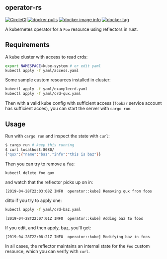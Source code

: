 ## operator-rs
[![CircleCI](https://circleci.com/gh/clux/operator-rs/tree/master.svg?style=shield)](https://circleci.com/gh/clux/operator-rs/tree/master)
[![docker pulls](https://img.shields.io/docker/pulls/clux/operator.svg)](
https://hub.docker.com/r/clux/operator/)
[![docker image info](https://images.microbadger.com/badges/image/clux/operator.svg)](http://microbadger.com/images/clux/operator)
[![docker tag](https://images.microbadger.com/badges/version/clux/operator-rs.svg)](https://hub.docker.com/r/clux/operator-rs/tags/)

A kubernetes operator for a `Foo` resource using reflectors in rust.

## Requirements
A kube cluster with access to read crds:

```sh
export NAMESPACE=kube-system # or edit yaml
kubectl apply -f yaml/access.yaml
```

Some sample custom resources installed in cluster:

```sh
kubectl apply -f yaml/examplecrd.yaml
kubectl apply -f yaml/crd-qux.yaml
```

Then with a valid kube config with sufficient access (`foobar` service account has sufficient acces), you can start the server with `cargo run`.

## Usage
Run with `cargo run` and inspect the state with `curl`:

```sh
$ cargo run # keep this running
$ curl localhost:8080/
{"qux":{"name":"baz","info":"this is baz"}}
```

Then you can try to remove a `foo`:

```sh
kubectl delete foo qux
```

and watch that the reflector picks up on in:

```
[2019-04-28T22:03:08Z INFO  operator::kube] Removing qux from foos
```

ditto if you try to apply one:

```sh
kubectl apply -f yaml/crd-baz.yaml
```

```
[2019-04-28T22:07:01Z INFO  operator::kube] Adding baz to foos
```

If you edit, and then apply, baz, you'll get:

```
[2019-04-28T22:08:21Z INFO  operator::kube] Modifying baz in foos
```

In all cases, the reflector maintains an internal state for the `Foo` custom resource, which you can verify with `curl`.
